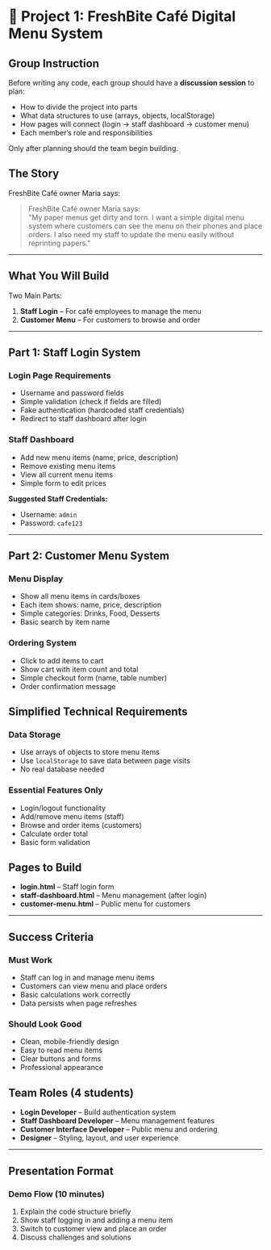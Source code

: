 # 🎯 Project 1: FreshBite Café Digital Menu System 

## Group Instruction  
Before writing any code, each group should have a **discussion session** to plan:  
- How to divide the project into parts  
- What data structures to use (arrays, objects, localStorage)  
- How pages will connect (login → staff dashboard → customer menu)  
- Each member’s role and responsibilities  

Only after planning should the team begin building.  


## The Story  
FreshBite Café owner Maria says:  
> FreshBite Café owner Maria says:  
> "My paper menus get dirty and torn. I want a simple digital menu system where customers can see the menu on their phones and place orders. I also need my staff to update the menu easily without reprinting papers." 

---

## What You Will Build  
Two Main Parts:  
1. **Staff Login** – For café employees to manage the menu  
2. **Customer Menu** – For customers to browse and order  

---

## Part 1: Staff Login System  

### Login Page Requirements  
- Username and password fields  
- Simple validation (check if fields are filled)  
- Fake authentication (hardcoded staff credentials)  
- Redirect to staff dashboard after login  


### Staff Dashboard  
- Add new menu items (name, price, description)  
- Remove existing menu items  
- View all current menu items  
- Simple form to edit prices  

**Suggested Staff Credentials:**  
- Username: `admin`  
- Password: `cafe123`  

---

## Part 2: Customer Menu System  

### Menu Display  
- Show all menu items in cards/boxes  
- Each item shows: name, price, description  
- Simple categories: Drinks, Food, Desserts  
- Basic search by item name  

### Ordering System  
- Click to add items to cart  
- Show cart with item count and total  
- Simple checkout form (name, table number)  
- Order confirmation message  

## Simplified Technical Requirements  

### Data Storage  
- Use arrays of objects to store menu items  
- Use `localStorage` to save data between page visits  
- No real database needed  

### Essential Features Only  
- Login/logout functionality  
- Add/remove menu items (staff)  
- Browse and order items (customers)  
- Calculate order total  
- Basic form validation  


## Pages to Build

- **login.html** – Staff login form  
- **staff-dashboard.html** – Menu management (after login)  
- **customer-menu.html** – Public menu for customers  

---

## Success Criteria

### Must Work
- Staff can log in and manage menu items  
- Customers can view menu and place orders  
- Basic calculations work correctly  
- Data persists when page refreshes  

### Should Look Good
- Clean, mobile-friendly design  
- Easy to read menu items  
- Clear buttons and forms  
- Professional appearance  


## Team Roles (4 students)

- **Login Developer** – Build authentication system  
- **Staff Dashboard Developer** – Menu management features  
- **Customer Interface Developer** – Public menu and ordering  
- **Designer** – Styling, layout, and user experience  

---

## Presentation Format

### Demo Flow (10 minutes)
1. Explain the code structure briefly  
2. Show staff logging in and adding a menu item  
3. Switch to customer view and place an order
4. Discuss challenges and solutions  